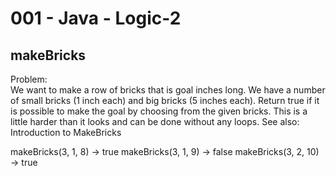 001 - Java - Logic-2
====================

makeBricks
----------


Problem:  
We want to make a row of bricks that is goal inches long. We have a number of small bricks (1 inch each) and big bricks (5 inches each). Return true if it is possible to make the goal by choosing from the given bricks. This is a little harder than it looks and can be done without any loops. See also: Introduction to MakeBricks 

makeBricks(3, 1, 8) → true
makeBricks(3, 1, 9) → false
makeBricks(3, 2, 10) → true